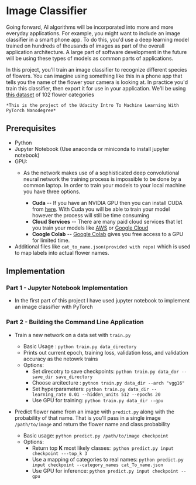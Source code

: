 # Image Classifier

Going forward, AI algorithms will be incorporated into more and more everyday applications. For example, you might want to include an image classifier in a smart phone app. To do this, you'd use a deep learning model trained on hundreds of thousands of images as part of the overall application architecture. A large part of software development in the future will be using these types of models as common parts of applications.

In this project, you'll train an image classifier to recognize different species of flowers. You can imagine using something like this in a phone app that tells you the name of the flower your camera is looking at. In practice you'd train this classifier, then export it for use in your application. We'll be using [this dataset](http://www.robots.ox.ac.uk/~vgg/data/flowers/102/index.html) of 102 flower categories

    *This is the project of the Udacity Intro To Machine Learning With PyTorch Nanodegree*


## Prerequisites
* Python
* Jupyter Notebook (Use anaconda or miniconda to install jupyter notebook)
* GPU:
  * As the network makes use of a sophisticated deep convolutional neural network  the training process is impossible to be done by a common laptop. In order to train your models to your local machine you have three options.

    * **Cuda** -- If you have an NVIDIA GPU then you can install CUDA from [here](https://developer.nvidia.com/cuda-downloads). With Cuda you will be able to train your model however the process will still be time consuming
    * **Cloud Services** -- There are many paid cloud services that let you train your models like [AWS](https://aws.amazon.com/fr/) or  [Google Cloud](https://cloud.google.com/)
    * **Coogle Colab** -- [Google Colab](https://colab.research.google.com/) gives you free access to a GPU for limited time.
 * Additional files like ```cat_to_name.json(provided with repo)``` which is used to map labels into actual flower names.

## Implementation

### Part 1 - Jupyter Notebook Implementation
* In the first part of this project I have used jupyter notebook to implement an image classifier with PyTorch

### Part 2 - Building the Command Line Application
* Train a new network on a data set with ```train.py```
  * Basic Usage : ```python train.py data_directory```
  * Prints out current epoch, training loss, validation loss, and validation accuracy as the netowrk trains
  * Options:
    * Set direcotry to save checkpoints: ```python train.py data_dor --save_dir save_directory```
    * Choose arcitecture : ```pytnon train.py data_dir --arch "vgg16"```
    * Set hyperparameters: ```python train.py data_dir --learning_rate 0.01 --hidden_units 512 --epochs 20 ```
    * Use GPU for training: ```python train.py data_dir --gpu```

* Predict flower name from an image with ```predict.py``` along with the probability of that name. That is you'll pass in a single image ```/path/to/image``` and return the flower name and class probability
  * Basic usage: ```python predict.py /path/to/image checkpoint```
  * Options:
    * Return top **K** most likely classes:``` python predict.py input checkpoint ---top_k 3```
    * Use a mapping of categories to real names: ```python predict.py input checkpoint --category_names cat_To_name.json```
    * Use GPU for inference: ```python predict.py input checkpoint --gpu```
